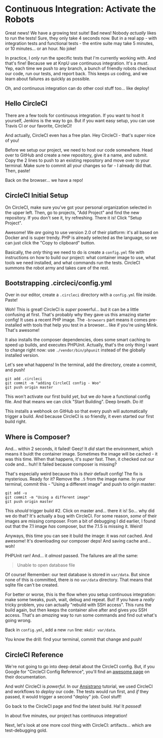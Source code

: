 # Continuous Integration: Activate the Robots

Great news! We have a growing test suite! Bad news! Nobody *actually* likes to run
the tests! Sure, they only take 4 seconds now. But in a real app - with integration
tests and functional tests - the entire suite may take 5 minutes, or 10 minutes...
or an hour. No joke!

In practice, I *only* run the specific tests that I'm currently working with. And
that's fine! Because we at KnpU use continuous integration. It's a *must*. Yep, each
time we push to any branch, a bunch of friendly robots checkout our code, run our
tests, and report back. This keeps *us* coding, and we learn about failures as quickly
as possible.

Oh, and continuous integration can do other cool stuff too... like deploy!

## Hello CircleCI

There are a few tools for continuous integration. If you want to host it yourself,
Jenkins is the way to go. But if you want easy setup, you can use Travis CI or our
favorite, CircleCI!

And actually, CircleCI even has a free plan. Hey CircleCI - that's *super* nice of
you!

Before we setup our project, we need to host our code somewhere. Head over to GitHub
and create a new repository, give it a name, and submit. Copy the 2 lines to push
to an existing repository and move over to your terminal. Make sure to commit all
your changes so far - I already did that. Then, paste!

Back on the browser... we have a repo!

## CircleCI Initial Setup

On CircleCI, make sure you've got your personal organization selected in the upper
left. Then, go to projects, "Add Project" and find the new repository. If you don't
see it, try refreshing. There it is! Click "Setup Project".

Awesome! We *are* going to use version 2.0 of their platform: it's all based on
Docker and is super trendy. PHP is already selected as the language, so we can just
click the "Copy to clipboard" button.

Basically, the *only* thing we need to do is create a `config.yml` file with instructions
on how to build our project: what container image to use, what tools we need
installed, and what commands run the tests. CircleCI summons the robot army and
takes care of the rest.

## Bootstrapping .circleci/config.yml

Over in our editor, create a `.circleci` directory with a `config.yml` file inside.
Paste!

Woh! This is great! CircleCI is *super* powerful... but it can be a little confusing
at first. That's probably why they gave us this amazing starter config! It uses
a recent PHP image. The `-browsers` part means it comes pre-installed with tools
that help you test in a browser... like if you're using Mink. That's awesome!

It also installs the composer dependencies, does some smart caching to speed up
builds, and executes PHPUnit. Actually, that's the only thing I want to change
right now: use `./vendor/bin/phpunit` instead of the globally installed version.

Let's see what happens! In the terminal, add the directory, create a commit, and
push!

```terminal-silent
git add .circleci
git commit -m "adding CircleCI config - Woo"
git push origin master
```

This won't activate our first build *yet*, but we *do* have a functional config
file. And that means we can click "Start Building". Deep breath. Do it!

This installs a webhook on GitHub so that every push will automatically trigger a
build. And because CircleCI is so friendly, it even started our first build right.

## Where is Composer?

And... within 2 seconds, it failed! Geez! It *did* start the environment, which means
it buidt the container image. Sometimes the image will be cached - it was this time.
When that happens, it's *super* fast. Then, it checked out our code and... huh!
It failed because composer is missing?

That's especially weird because this is *their* default config! The fix is mysterious.
Ready for it? Remove the `.5` from the image name. In your terminal, commit this -
"Using a different image" and push to origin master:

```terminal-silent
git add -u
git commit -m "Using a different image"
git push origin master
```

This *should* trigger build #2. Click on master and... there it is! So... why did
we do that? It's actually a bug with CircleCI. For some reason, *some* of their images
are missing composer. From a bit of debugging I did earlier, I found out that the
7.1 image *has* composer, but the 7.1.5 is missing it. Weird!

Anyways, this time you can see it build the image: it was *not* cached. And awesome!
It's downloading our composer deps! And saving cache and... woh!

PHPUnit ran! And... it *almost* passed. The failures are all the same:

> Unable to open database file

Of course! Remember: our test database is stored in `var/data`. But since none
of this is committed, there *is* no `var/data` directory. That means that sqlite
file can't be created.

For better or worse, this is the flow when you setup continuous integration: make
some tweaks, push, wait, debug and repeat. But! If you have a *really* tricky problem,
you can actually "rebuild with SSH access". This runs the build again, but then
keeps the container alive after and gives you SSH access. That's an *amazing* way
to run some commands and find out what's going wrong.

Back in `config.yml`, add a new `run` line: `mkdir var/data`.

You know the drill: find your terminal, commit that change and push!

## CircleCI Reference

We're not going to go into deep detail about the CircleCI config. But, if you Google
for "CircleCI Config Reference", you'll find an [awesome page](https://circleci.com/docs/2.0/configuration-reference/)
on their documentation. 

And woh! CircleCI is *powerful*. In our [Ansistrano](https://knpuniversity.com/screencast/ansistrano)
tutorial, we used CircleCI and workflows to *deploy* our code. The tests would run
first, and *if* they passed, it would trigger a second "deploy" job. Cool stuff!

Go back to the CircleCI page and find the latest build. Ha! It *passed*!

In about five minutes, our project has continuous integration!

Next, let's look at one more cool thing with CircleCI: artifacts... which are
test-debugging gold.

